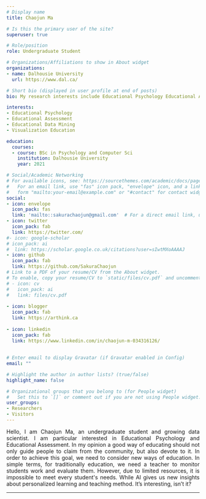 ```yaml
---
# Display name
title: Chaojun Ma

# Is this the primary user of the site?
superuser: true

# Role/position
role: Undergraduate Student

# Organizations/Affiliations to show in About widget
organizations:
- name: Dalhousie University
  url: https://www.dal.ca/

# Short bio (displayed in user profile at end of posts)
bio: My research interests include Educational Psychology Educational Assessment

interests:
- Educational Psychology
- Educational Assessment
- Educational Data Mining
- Visualization Education

education:
  courses:
  - course: BSc in Psychology and Computer Sci
    institution: Dalhousie University
    year: 2021

# Social/Academic Networking
# For available icons, see: https://sourcethemes.com/academic/docs/page-builder/#icons
#   For an email link, use "fas" icon pack, "envelope" icon, and a link in the
#   form "mailto:your-email@example.com" or "#contact" for contact widget.
social:
- icon: envelope
  icon_pack: fas
  link: 'mailto::sakurachaojun@gmail.com'  # For a direct email link, use "mailto:test@example.org".
- icon: twitter
  icon_pack: fab
  link: https://twitter.com/
#- icon: google-scholar
# icon_pack: ai
#  link: https://scholar.google.co.uk/citations?user=sIwtMXoAAAAJ
- icon: github
  icon_pack: fab
  link: https://github.com/SakuraChaojun
# Link to a PDF of your resume/CV from the About widget.
# To enable, copy your resume/CV to `static/files/cv.pdf` and uncomment the lines below.
# - icon: cv
#   icon_pack: ai
#   link: files/cv.pdf
   
- icon: blogger
  icon_pack: fab
  link: https://arthink.ca
  
- icon: linkedin
  icon_pack: fab
  link: https://www.linkedin.com/in/chaojun-m-034316126/
  
  
# Enter email to display Gravatar (if Gravatar enabled in Config)
email: ""

# Highlight the author in author lists? (true/false)
highlight_name: false

# Organizational groups that you belong to (for People widget)
#   Set this to `[]` or comment out if you are not using People widget.
user_groups:
- Researchers
- Visitors
---
```


<p style = 'text-align:justify'> Hello, I am Chaojun Ma, an undergraduate student and growing data scientist. I am particular interested in Educational Psychology and Educational Assessment.   In my opinion a good way of educating should not only guide people to claim from the community, but also devote to it. In order to achieve this goal, we need   to consider new ways of education. In simple terms, for traditionally education, we need a teacher to monitor students work and evaluate them. However, due to limited resources, it is impossible to meet every student's needs. While AI gives us new insights about personalized learning and teaching method. It’s interesting, isn’t it? </p>

---


